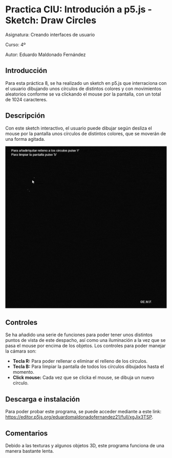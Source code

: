 # Practica CIU: Introdución a p5.js - Sketch: Draw Circles

Asignatura: Creando interfaces de usuario

Curso: 4º

Autor: Eduardo Maldonado Fernández

## Introducción
Para esta práctica 8, se ha realizado un sketch en p5.js que interraciona con el usuario dibujando unos círculos de distintos colores y con movimientos aleatorios conforme se va clickando el mouse por la pantalla, con un total de 1024 caracteres.

## Descripción
Con este sketch interactivo, el usuario puede dibujar según desliza el mouse por la pantalla unos círculos de distintos colores, que se moverán de una forma agitada.

![Ejemplo del sketch](/circle_sketch.gif "Circle Sketch")

## Controles

Se ha añadido una serie de funciones para poder tener unos distintos puntos de vista de este despacho, así como una iluminación a la vez que se pasa el mouse por encima de los objetos. Los controles para poder manejar la cámara son:

- **Tecla R:** Para poder rellenar o eliminar el relleno de los círculos.
-	**Tecla B:** Para limpiar la pantalla de todos los círculos dibujados hasta el momento. 
-	**Click mouse:** Cada vez que se clicka el mouse, se dibuja un nuevo círculo.



## Descarga e instalación
Para poder probar este programa, se puede acceder mediante a este link: https://editor.p5js.org/eduardomaldonadofernandez21/full/xgJix3TSP.

## Comentarios
Debido a las texturas y algunos objetos 3D, este programa funciona de una manera bastante lenta.
